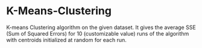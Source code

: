 # K-Means-Clustering

K-means Clustering algorithm on the given dataset. It gives the average SSE (Sum of Squared Errors) for 10 (customizable value) runs of the algorithm with centroids initialized at random for each run.